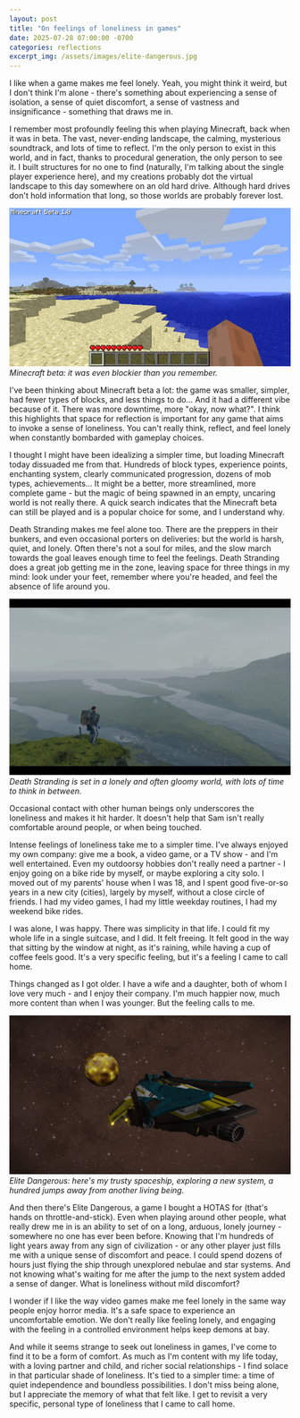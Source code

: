 ```yaml
---
layout: post
title: "On feelings of loneliness in games"
date: 2025-07-28 07:00:00 -0700
categories: reflections
excerpt_img: /assets/images/elite-dangerous.jpg
---
```



I like when a game makes me feel lonely. Yeah, you might think it weird, but I don't think I'm alone - there's something about experiencing a sense of isolation, a sense of quiet discomfort, a sense of vastness and insignificance - something that draws me in.

I remember most profoundly feeling this when playing Minecraft, back when it was in beta. The vast, never-ending landscape, the calming, mysterious soundtrack, and lots of time to reflect. I'm the only person to exist in this world, and in fact, thanks to procedural generation, the only person to see it. I built structures for no one to find (naturally, I'm talking about the single player experience here), and my creations probably dot the virtual landscape to this day somewhere on an old hard drive. Although hard drives don't hold information that long, so those worlds are probably forever lost.

![A screenshot of Minecraft with "Minecraft Beta 1.0" in the corner.](/assets/images/minecraft-beta.png)
*Minecraft beta: it was even blockier than you remember.*

I've been thinking about Minecraft beta a lot: the game was smaller, simpler, had fewer types of blocks, and less things to do... And it had a different vibe because of it. There was more downtime, more "okay, now what?". I think this highlights that space for reflection is important for any game that aims to invoke a sense of loneliness. You can't really think, reflect, and feel lonely when constantly bombarded with gameplay choices.

I thought I might have been idealizing a simpler time, but loading Minecraft today dissuaded me from that. Hundreds of block types, experience points, enchanting system, clearly communicated progression, dozens of mob types, achievements... It might be a better, more streamlined, more complete game - but the magic of being spawned in an empty, uncaring world is not really there. A quick search indicates that the Minecraft beta can still be played and is a popular choice for some, and I understand why.

Death Stranding makes me feel alone too. There are the preppers in their bunkers, and even occasional porters on deliveries: but the world is harsh, quiet, and lonely. Often there's not a soul for miles, and the slow march towards the goal leaves enough time to feel the feelings. Death Stranding does a great job getting me in the zone, leaving space for three things in my mind: look under your feet, remember where you're headed, and feel the absence of life around you.

![Death Stranding's protagonist overlooking a gloomy landscape invoking a sense of loneliness.](/assets/images/death-stranding-lonely.jpg)
*Death Stranding is set in a lonely and often gloomy world, with lots of time to think in between.*

Occasional contact with other human beings only underscores the loneliness and makes it hit harder. It doesn't help that Sam isn't really comfortable around people, or when being touched.

Intense feelings of loneliness take me to a simpler time. I've always enjoyed my own company: give me a book, a video game, or a TV show - and I'm well entertained. Even my outdoorsy hobbies don't really need a partner - I enjoy going on a bike ride by myself, or maybe exploring a city solo. I moved out of my parents' house when I was 18, and I spent good five-or-so years in a new city (cities), largely by myself, without a close circle of friends. I had my video games, I had my little weekday routines, I had my weekend bike rides. 

I was alone, I was happy. There was simplicity in that life. I could fit my whole life in a single suitcase, and I did. It felt freeing. It felt good in the way that sitting by the window at night, as it's raining, while having a cup of coffee feels good. It's a very specific feeling, but it's a feeling I came to call home.

Things changed as I got older. I have a wife and a daughter, both of whom I love very much - and I enjoy their company. I'm much happier now, much more content than when I was younger. But the feeling calls to me.

![A yellow and blue spaceship hovering in front of an unexplored planet.](/assets/images/elite-dangerous.jpg)
*Elite Dangerous: here's my trusty spaceship, exploring a new system, a hundred jumps away from another living being.*

And then there's Elite Dangerous, a game I bought a HOTAS for (that's hands on throttle-and-stick). Even when playing around other people, what really drew me in is an ability to set of on a long, arduous, lonely journey - somewhere no one has ever been before. Knowing that I'm hundreds of light years away from any sign of civilization - or any other player just fills me with a unique sense of discomfort and peace. I could spend dozens of hours just flying the ship through unexplored nebulae and star systems. And not knowing what's waiting for me after the jump to the next system added a sense of danger. What is loneliness without mild discomfort?

I wonder if I like the way video games make me feel lonely in the same way people enjoy horror media. It's a safe space to experience an uncomfortable emotion. We don't really like feeling lonely, and engaging with the feeling in a controlled environment helps keep demons at bay.

And while it seems strange to seek out loneliness in games, I've come to find it to be a form of comfort. As much as I'm content with my life today, with a loving partner and child, and richer social relationships - I find solace in that particular shade of loneliness. It's tied to a simpler time: a time of quiet independence and boundless possibilities. I don't miss being alone, but I appreciate the memory of what that felt like. I get to revisit a very specific, personal type of loneliness that I came to call home.
